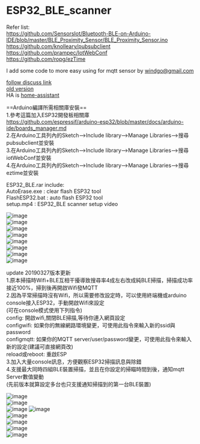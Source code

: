 # ESP32_BLE_scanner
  
Refer list:  
 https://github.com/SensorsIot/Bluetooth-BLE-on-Arduino-IDE/blob/master/BLE_Proximity_Sensor/BLE_Proximity_Sensor.ino  
 https://github.com/knolleary/pubsubclient  
 https://github.com/prampec/IotWebConf  
 https://github.com/ropg/ezTime  
   
 I add some code to more easy using for mqtt sensor by windgo@gmail.com  
   
 [follow discuss link](https://bbs.hassbian.com/thread-6670-1-1.html)  
 [old version](https://bbs.hassbian.com/thread-6472-1-1.html)  
 HA is [home-assistant](https://www.home-assistant.io/)    
  
==Arduino編譯所需相關庫安裝==  
1.參考這篇加入ESP32開發板相關庫  
https://github.com/espressif/arduino-esp32/blob/master/docs/arduino-ide/boards_manager.md  
2.在Arduino工具列內的Sketch-->Include library-->Manage Libraries-->搜尋pubsubclient並安裝  
3.在Arduino工具列內的Sketch-->Include library-->Manage Libraries-->搜尋iotWebConf並安裝  
4.在Arduino工具列內的Sketch-->Include library-->Manage Libraries-->搜尋eztime並安裝  
  
ESP32_BLE.rar include:  
AutoErase.exe : clear flash ESP32 tool  
FlashESP32.bat : auto flash ESP32 tool  
setup.mp4 : ESP32_BLE scanner setup video  
  
![image](https://raw.githubusercontent.com/windgo1019/ESP32_BLE_scanner/master/web1.png)   
![image](https://raw.githubusercontent.com/windgo1019/ESP32_BLE_scanner/master/web2.png)   
![image](https://raw.githubusercontent.com/windgo1019/ESP32_BLE_scanner/master/found.png)   
![image](https://raw.githubusercontent.com/windgo1019/ESP32_BLE_scanner/master/notfind.png)   
![image](https://raw.githubusercontent.com/windgo1019/ESP32_BLE_scanner/master/miband_1.png)   
![image](https://raw.githubusercontent.com/windgo1019/ESP32_BLE_scanner/master/miband_2.png)   
![image](https://raw.githubusercontent.com/windgo1019/ESP32_BLE_scanner/master/miband_3.png)   
![image](https://raw.githubusercontent.com/windgo1019/ESP32_BLE_scanner/master/oe_ibeacon.png)  
  
update 20190327版本更新  
1.原本掃描時Wifi+BLE互相干擾導致搜尋率4成左右改成純BLE掃描，掃描成功率接近100%，掃到後再開啟Wifi發MQTT    
2.因為平常掃描時沒有Wifi，所以需要修改設定時，可以使用終端機或arduino console接入ESP32，手動開啟Wifi來設定  
(可在console模式使用下列指令)  
config: 開啟wifi,關閉BLE掃描,等待你連入網頁設定  
configwifi: 如果你的無線網路環境變更，可使用此指令來輸入新的ssid與password  
configmqtt: 如果你的MQTT server/user/password變更，可使用此指令來輸入新的設定(建議可直接網頁改)  
reload或reboot: 重啟ESP  
3.加入大量console訊息，方便觀察ESP32掃描訊息與除錯  
4.支援最大同時四組BLE裝置掃描，並且在你設定的掃瞄時間到後，通知mqtt Server數值變動  
(先前版本就算設定多台也只支援通知掃描到的第一台BLE裝置)  
  
![image](https://raw.githubusercontent.com/windgo1019/ESP32_BLE_scanner/master/config.png)  
![image](https://raw.githubusercontent.com/windgo1019/ESP32_BLE_scanner/master/configwifi.png)   
![image](https://raw.githubusercontent.com/windgo1019/ESP32_BLE_scanner/master/reboot.png) 
![image](https://raw.githubusercontent.com/windgo1019/ESP32_BLE_scanner/master/memory.png)  
![image](https://raw.githubusercontent.com/windgo1019/ESP32_BLE_scanner/master/command.png)  
![image](https://raw.githubusercontent.com/windgo1019/ESP32_BLE_scanner/master/putty-1.png)  
![image](https://raw.githubusercontent.com/windgo1019/ESP32_BLE_scanner/master/putty-2.png)  
![image](https://raw.githubusercontent.com/windgo1019/ESP32_BLE_scanner/master/putty-3.png)  
